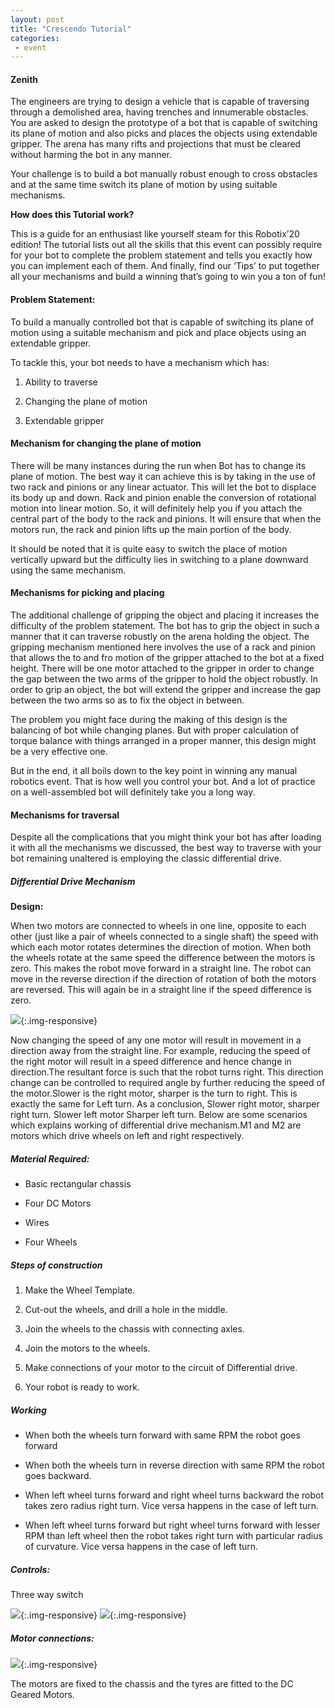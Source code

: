 ```yaml
---
layout: post
title: "Crescendo Tutorial"
categories:
 - event
---
```


#### Zenith

The engineers are trying to design a vehicle that is capable of traversing through a demolished area, having trenches and innumerable obstacles. You are asked to design the prototype of a bot that is capable of switching its plane of motion and also picks and places the objects using extendable gripper. The arena has many rifts and projections that must be cleared without harming the bot in any manner. 

Your challenge is to build a bot manually robust enough to cross obstacles and at the same time switch its plane of motion by using suitable mechanisms.


**How does this Tutorial work?**

This is a guide for an enthusiast like yourself steam for this Robotix’20 edition! The tutorial lists out all the skills that this event can possibly require for your bot to complete the problem statement and tells you exactly how you can implement each of them. And finally, find our ‘Tips’ to put together all your mechanisms and build a winning that’s going to win you a ton of fun!


#### Problem Statement:

To build a manually controlled bot that is capable of switching its plane of motion using a suitable mechanism and pick and place objects using an extendable gripper. 

To tackle this, your bot needs to have a mechanism which has:

1. Ability to traverse

2. Changing the plane of motion

3. Extendable gripper

#### Mechanism for changing the plane of motion

There will be many instances during the run when Bot has to change its plane of motion. The best way it can achieve this is by taking in the use of two rack and pinions or any linear actuator. This will let the bot to displace its body up and down. Rack and pinion enable the conversion of rotational motion into linear motion.
So, it will definitely help you if you attach the central part of the body to the rack and pinions. It will ensure that when the motors run, the rack and pinion lifts up the main portion of the body.

It should be noted that it is quite easy to switch the place of motion vertically upward but the difficulty lies in switching to a plane downward using the same mechanism.


#### Mechanisms for picking and placing

The additional challenge of gripping the object and placing it increases the difficulty of the problem statement. The bot has to grip the object in such a manner that it can traverse robustly on the arena holding the object. The gripping mechanism mentioned here involves the use of a rack and pinion that allows the to and fro motion of the gripper attached to the bot at a fixed height. There will be one motor attached to the gripper in order to change the gap between the two arms of the gripper to hold the object robustly. In order to grip an object, the bot will extend the gripper and increase the gap between the two arms so as to fix the object in between.

The problem you might face during the making of this design is the balancing of bot while changing planes. But with proper calculation of torque balance with things arranged in a proper manner, this design might be a very effective one.

But in the end, it all boils down to the key point in winning any manual robotics event. That is how well you control your bot. And a lot of practice on a well-assembled bot will definitely take you a long way.


#### Mechanisms for traversal

Despite all the complications that you might think your bot has after loading it with all the mechanisms we discussed, the best way to traverse with your bot remaining unaltered is employing the classic differential drive.

##### Differential Drive Mechanism

**Design:**

When two motors are connected to wheels in one line, opposite to each other (just like a pair of wheels connected to a single shaft) the speed with which each motor rotates determines the direction of motion. When both the wheels rotate at the same speed the difference between the motors is zero. This makes the robot move forward in a straight line. The robot can move in the reverse direction if the direction of rotation of both the motors are reversed. This will again be in a straight line if the speed difference is zero.

![](/img/tutorial/event/crescendo/mantut2.png){:.img-responsive}

Now changing the speed of any one motor will result in movement in a direction away from the straight line. For example, reducing the speed of the right motor will result in a speed difference and hence change in direction.The resultant force is such that the robot turns right. This direction change can be controlled to required angle by further reducing the speed of the motor.Slower is the right motor, sharper is the turn to right. This is exactly the same for Left turn.
As a conclusion, Slower right motor, sharper right turn. Slower left motor Sharper left turn. Below are some scenarios which explains working of differential drive mechanism.M1 and M2 are motors which drive wheels on left and right respectively.

##### Material Required:

* Basic rectangular chassis

* Four DC Motors 

* Wires

* Four Wheels 

##### Steps of construction

1. Make the Wheel Template.

2. Cut-out the wheels, and drill a hole in the middle.

3. Join the wheels to the chassis with connecting axles.

4. Join the motors to the wheels.

5. Make connections of your motor to the circuit of Differential drive.

6. Your robot is ready to work.

##### Working

* When both the wheels turn forward with same RPM the robot goes forward

* When both the wheels turn in reverse direction with same RPM the robot goes backward.

* When left wheel turns forward and right wheel turns backward the robot takes zero radius right turn. Vice versa happens in the case of left turn.

* When left wheel turns forward but right wheel turns forward with lesser RPM than left wheel then the robot takes right turn with particular radius of curvature. Vice versa happens in the case of left turn.

##### Controls:
Three way switch

![](/img/tutorial/event/crescendo/mantut1.jpg){:.img-responsive}
![](/img/tutorial/event/crescendo/mantut3.jpg){:.img-responsive}

##### Motor connections:

![](/img/tutorial/event/crescendo/mantut4.jpg){:.img-responsive}

The motors are fixed to the chassis and the tyres are fitted to the DC Geared Motors.
